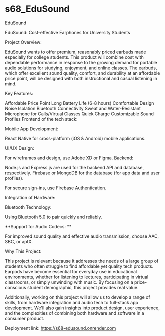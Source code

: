 # s68_EduSound
EduSound


EduSound: Cost-effective Earphones for University Students

Project Overview:

EduSound wants to offer premium, reasonably priced earbuds made especially for college students. This product will combine cost with dependable performance in response to the growing demand for portable audio solutions for studying, enjoyment, and online classes. The earbuds, which offer excellent sound quality, comfort, and durability at an affordable price point, will be designed with both instructional and casual listening in mind.

Key Features:

Affordable Price Point
Long Battery Life (6-8 hours)
Comfortable Design
Noise Isolation
Bluetooth Connectivity
Sweat and Water-Resistant
Microphone for Calls/Virtual Classes
Quick Charge
Customizable Sound Profiles
Frontend of the tech stack:

Mobile App Development:

React Native for cross-platform (iOS & Android) mobile applications.

UI/UX Design:

For wireframes and design, use Adobe XD or Figma. Backend:

Node.js and Express.js are used for the backend API and database, respectively. Firebase or MongoDB for the database (for app data and user profiles).

For secure sign-ins, use Firebase Authentication.

Integration of Hardware:

Bluetooth Technology:

Using Bluetooth 5.0 to pair quickly and reliably.

**Support for Audio Codecs: **

For improved sound quality and effective audio transmission, choose AAC, SBC, or aptX.

Why This Project:

This project is relevant because it addresses the needs of a large group of students who often struggle to find affordable yet quality tech products. Earpods have become essential for everyday use in educational environments, whether for listening to lectures, participating in virtual classrooms, or simply unwinding with music. By focusing on a price-conscious student demographic, this project provides real value.

Additionally, working on this project will allow us to develop a range of skills, from hardware integration and audio tech to full-stack app development. We'll also gain insights into product design, user experience, and the complexities of combining both hardware and software in a consumer product.


Deployment link: https://s68-edusound.onrender.com
